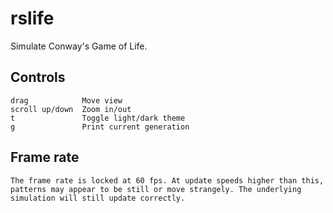 # rslife

Simulate Conway's Game of Life.

## Controls
    drag            Move view
    scroll up/down  Zoom in/out
    t               Toggle light/dark theme
    g               Print current generation

## Frame rate
    The frame rate is locked at 60 fps. At update speeds higher than this,
    patterns may appear to be still or move strangely. The underlying
    simulation will still update correctly.
